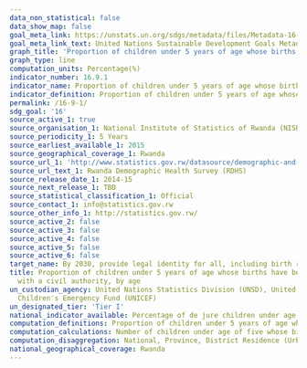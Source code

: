 ```yaml
---
data_non_statistical: false
data_show_map: false
goal_meta_link: https://unstats.un.org/sdgs/metadata/files/Metadata-16-09-01.pdf
goal_meta_link_text: United Nations Sustainable Development Goals Metadata (pdf 1361kB)
graph_title: 'Proportion of children under 5 years of age whose births have been registered with a civil authority, by age'
graph_type: line
computation_units: Percentage(%)
indicator_number: 16.9.1
indicator_name: Proportion of children under 5 years of age whose births have been registered with a civil authority, by age
indicator_definition: Proportion of children under 5 years of age whose births have been registered with a civil authority
permalink: /16-9-1/
sdg_goal: '16'
source_active_1: true
source_organisation_1: National Institute of Statistics of Rwanda (NISR) 
source_periodicity_1: 5 Years 
source_earliest_available_1: 2015
source_geographical_coverage_1: Rwanda
source_url_1: 'http://www.statistics.gov.rw/datasource/demographic-and-health-survey-dhs'
source_url_text_1: Rwanda Demographic Health Survey (RDHS)
source_release_date_1: 2014-15
source_next_release_1: TBD
source_statistical_classification_1: Official 
source_contact_1: info@statistics.gov.rw 
source_other_info_1: http://statistics.gov.rw/
source_active_2: false
source_active_3: false
source_active_4: false
source_active_5: false
source_active_6: false
target_name: By 2030, provide legal identity for all, including birth registration
title: Proportion of children under 5 years of age whose births have been registered
  with a civil authority, by age
un_custodian_agency: United Nations Statistics Division (UNSD), United Nations International
  Children's Emergency Fund (UNICEF)
un_designated_tier: 'Tier I'
national_indicator_available: Percentage of de jure children under age 5 whose births are registered with the civil authorities. 
computation_definitions: Proportion of children under 5 years of age whose births have been registered with a civil authority.
computation_calculations: Number of children under age of five whose births are reported as being registered with the relevant national civil authorities divided by the total number of children under the age of five in the population multiplied by 100.
computation_disaggregation: National, Province, District Residence (Urban & Rural), Sex, Age in months, Wealth Quintile.
national_geographical_coverage: Rwanda
---
```

